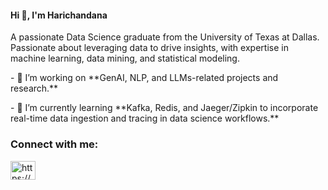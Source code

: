 <h4 align="left">Hi 👋, I'm Harichandana</h4>
<p align="left">A passionate Data Science graduate from the University of Texas at Dallas. Passionate about leveraging data to drive insights, with expertise in machine learning, data mining, and statistical modeling.</p>

<p align="left">- 🔭 I’m working on **GenAI, NLP, and LLMs-related projects and research.**</p>

<p align="left">- 🌱 I’m currently learning **Kafka, Redis, and Jaeger/Zipkin to incorporate real-time data ingestion and tracing in data science workflows.**</p>


<h3 align="left">Connect with me:</h3>
<p align="left">
<a href="https://www.linkedin.com/in/harichandana-neralla/" target="blank"><img align="center" src="https://raw.githubusercontent.com/rahuldkjain/github-profile-readme-generator/master/src/images/icons/Social/linked-in-alt.svg" alt="https://www.linkedin.com/in/harichandana-neralla/" height="30" width="40" /></a>
</p>
